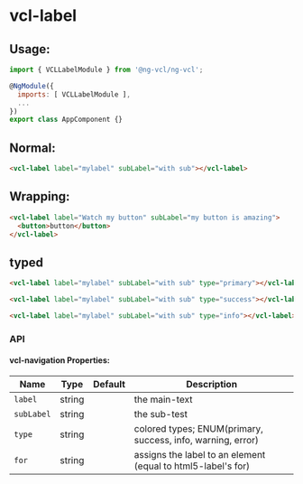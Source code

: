 # vcl-label

## Usage:

```javascript
import { VCLLabelModule } from '@ng-vcl/ng-vcl';

@NgModule({
  imports: [ VCLLabelModule ],
  ...
})
export class AppComponent {}
```

## Normal:

```html
<vcl-label label="mylabel" subLabel="with sub"></vcl-label>
```

## Wrapping:

```html
<vcl-label label="Watch my button" subLabel="my button is amazing">
  <button>button</button>
</vcl-label>
```

## typed

```html
<vcl-label label="mylabel" subLabel="with sub" type="primary"></vcl-label>

<vcl-label label="mylabel" subLabel="with sub" type="success"></vcl-label>

<vcl-label label="mylabel" subLabel="with sub" type="info"></vcl-label>
```

### API

#### vcl-navigation Properties:

Name       | Type   | Default | Description
---------- | ------ | ------- | ------------------------------------------------------------
`label`    | string |         | the main-text
`subLabel` | string |         | the sub-test
`type`     | string |         | colored types; ENUM(primary, success, info, warning, error)
`for`      | string |         | assigns the label to an element (equal to html5-label's for)
